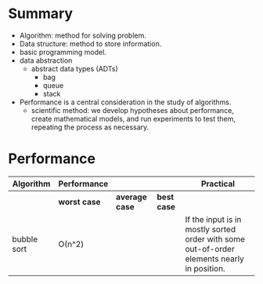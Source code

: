 
# Summary
- Algorithm: method for solving problem.
- Data structure: method to store information.
- basic programming model.
- data abstraction
  - abstract data types (ADTs) 
    - bag
    - queue
    - stack
- Performance is a central consideration in the study of algorithms.
  - scientific method: we develop hypotheses about performance, create mathematical models, and run experiments to test them, repeating the process as necessary.
  
  
# Performance


| Algorithm  | Performance |  |  | Practical |
| ------------- | ------------- | ------------- | ------------- |------------- |
|    | **worst case**  | **average case**  | **best case** ||
| bubble sort  | О(n^2)  |   | | If the input is in mostly sorted order with some out-of-order elements nearly in position. |
